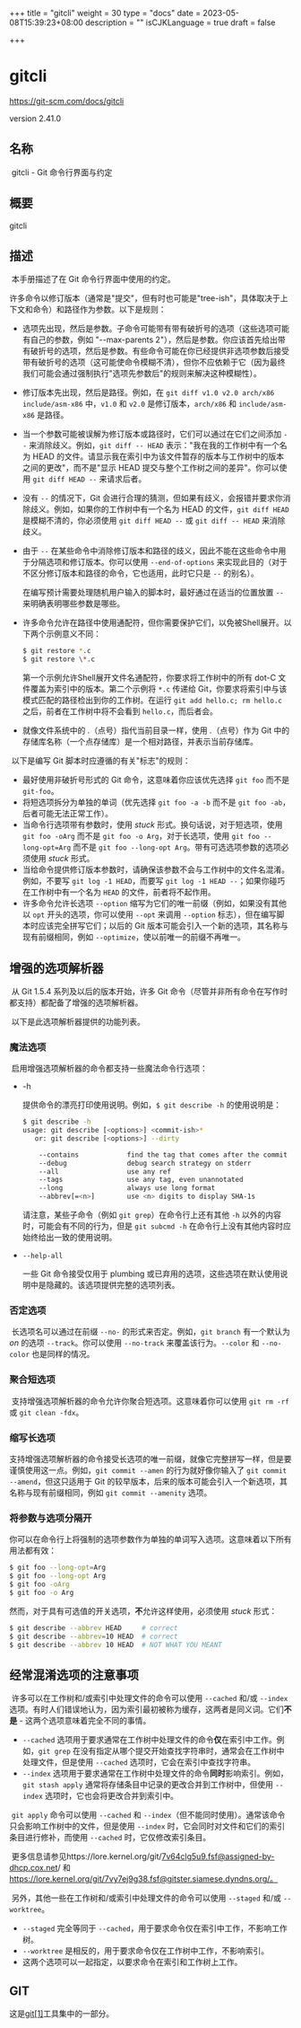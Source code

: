 +++
title = "gitcli"
weight = 30
type = "docs"
date = 2023-05-08T15:39:23+08:00
description = ""
isCJKLanguage = true
draft = false

+++

# gitcli

https://git-scm.com/docs/gitcli

version 2.41.0

## 名称

​	gitcli - Git 命令行界面与约定

## 概要

gitcli

## 描述

​	本手册描述了在 Git 命令行界面中使用的约定。

​	许多命令以修订版本（通常是"提交"，但有时也可能是"tree-ish"，具体取决于上下文和命令）和路径作为参数。以下是规则：

- 选项先出现，然后是参数。子命令可能带有带有破折号的选项（这些选项可能有自己的参数，例如 "--max-parents 2"），然后是参数。你应该首先给出带有破折号的选项，然后是参数。有些命令可能在你已经提供非选项参数后接受带有破折号的选项（这可能使命令模糊不清），但你不应依赖于它（因为最终我们可能会通过强制执行"选项先参数后"的规则来解决这种模糊性）。

- 修订版本先出现，然后是路径。例如，在 `git diff v1.0 v2.0 arch/x86 include/asm-x86` 中，`v1.0` 和 `v2.0` 是修订版本，`arch/x86` 和 `include/asm-x86` 是路径。

- 当一个参数可能被误解为修订版本或路径时，它们可以通过在它们之间添加 `--` 来消除歧义。例如，`git diff -- HEAD` 表示："我在我的工作树中有一个名为 HEAD 的文件。请显示我在索引中为该文件暂存的版本与工作树中的版本之间的更改"，而不是"显示 HEAD 提交与整个工作树之间的差异"。你可以使用 `git diff HEAD --` 来请求后者。

- 没有 `--` 的情况下，Git 会进行合理的猜测，但如果有歧义，会报错并要求你消除歧义。例如，如果你的工作树中有一个名为 HEAD 的文件，`git diff HEAD` 是模糊不清的，你必须使用 `git diff HEAD --` 或 `git diff -- HEAD` 来消除歧义。

- 由于 `--` 在某些命令中消除修订版本和路径的歧义，因此不能在这些命令中用于分隔选项和修订版本。你可以使用 `--end-of-options` 来实现此目的（对于不区分修订版本和路径的命令，它也适用，此时它只是 `--` 的别名）。

  在编写预计需要处理随机用户输入的脚本时，最好通过在适当的位置放置 `--` 来明确表明哪些参数是哪些。

- 许多命令允许在路径中使用通配符，但你需要保护它们，以免被Shell展开。以下两个示例意义不同：

  ``` bash
  $ git restore *.c
  $ git restore \*.c
  ```

  第一个示例允许Shell展开文件名通配符，你要求将工作树中的所有 dot-C 文件覆盖为索引中的版本。第二个示例将 `*.c` 传递给 Git，你要求将索引中与该模式匹配的路径检出到你的工作树。在运行 `git add hello.c; rm hello.c` 之后，前者在工作树中将不会看到 `hello.c`，而后者会。

- 就像文件系统中的 *.*（点号）指代当前目录一样，使用 *.*（点号）作为 Git 中的存储库名称（一个点存储库）是一个相对路径，并表示当前存储库。

​	以下是编写 Git 脚本时应遵循的有关"标志"的规则：

- 最好使用非破折号形式的 Git 命令，这意味着你应该优先选择 `git foo` 而不是 `git-foo`。
- 将短选项拆分为单独的单词（优先选择 `git foo -a -b` 而不是 `git foo -ab`，后者可能无法正常工作）。
- 当命令行选项带有参数时，使用 *stuck* 形式。换句话说，对于短选项，使用 `git foo -oArg` 而不是 `git foo -o Arg`，对于长选项，使用 `git foo --long-opt=Arg` 而不是 `git foo --long-opt Arg`。带有可选选项参数的选项必须使用 *stuck* 形式。
- 当给命令提供修订版本参数时，请确保该参数不会与工作树中的文件名混淆。例如，不要写 `git log -1 HEAD`，而要写 `git log -1 HEAD --`；如果你碰巧在工作树中有一个名为 `HEAD` 的文件，前者将不起作用。
- 许多命令允许长选项 `--option` 缩写为它们的唯一前缀（例如，如果没有其他以 `opt` 开头的选项，你可以使用 `--opt` 来调用 `--option` 标志），但在编写脚本时应该完全拼写它们；以后的 Git 版本可能会引入一个新的选项，其名称与现有前缀相同，例如 `--optimize`，使以前唯一的前缀不再唯一。

## 增强的选项解析器

​	从 Git 1.5.4 系列及以后的版本开始，许多 Git 命令（尽管并非所有命令在写作时都支持）都配备了增强的选项解析器。

​	以下是此选项解析器提供的功能列表。

### 魔法选项

​	启用增强选项解析器的命令都支持一些魔法命令行选项：

- -h

  提供命令的漂亮打印使用说明。例如，`$ git describe -h` 的使用说明是：

  ``` bash
  $ git describe -h
  usage: git describe [<options>] <commit-ish>*
     or: git describe [<options>] --dirty
  
      --contains            find the tag that comes after the commit
      --debug               debug search strategy on stderr
      --all                 use any ref
      --tags                use any tag, even unannotated
      --long                always use long format
      --abbrev[=<n>]        use <n> digits to display SHA-1s
  ```

  请注意，某些子命令（例如 `git grep`）在命令行上还有其他 `-h` 以外的内容时，可能会有不同的行为，但是 `git subcmd -h` 在命令行上没有其他内容时应始终给出一致的使用说明。

- `--help-all`

  一些 Git 命令接受仅用于 plumbing 或已弃用的选项，这些选项在默认使用说明中是隐藏的。该选项提供完整的选项列表。

### 否定选项

​	长选项名可以通过在前缀 `--no-` 的形式来否定。例如，`git branch` 有一个默认为 *on* 的选项 `--track`。你可以使用 `--no-track` 来覆盖该行为。`--color` 和 `--no-color` 也是同样的情况。

### 聚合短选项

​	支持增强选项解析器的命令允许你聚合短选项。这意味着你可以使用 `git rm -rf` 或 `git clean -fdx`。

### 缩写长选项

​	支持增强选项解析器的命令接受长选项的唯一前缀，就像它完整拼写一样，但是要谨慎使用这一点。例如，`git commit --amen` 的行为就好像你输入了 `git commit --amend`，但这只适用于 Git 的较早版本，后来的版本可能会引入一个新选项，其名称与现有前缀相同，例如 `git commit --amenity` 选项。

### 将参数与选项分隔开

​	你可以在命令行上将强制的选项参数作为单独的单词写入选项。这意味着以下所有用法都有效：

``` bash
$ git foo --long-opt=Arg
$ git foo --long-opt Arg
$ git foo -oArg
$ git foo -o Arg
```

​	然而，对于具有可选值的开关选项，**不**允许这样使用，必须使用 *stuck* 形式：

``` bash
$ git describe --abbrev HEAD     # correct
$ git describe --abbrev=10 HEAD  # correct
$ git describe --abbrev 10 HEAD  # NOT WHAT YOU MEANT
```

## 经常混淆选项的注意事项

​	许多可以在工作树和/或索引中处理文件的命令可以使用 `--cached` 和/或 `--index` 选项。有时人们错误地认为，因为索引最初被称为缓存，这两者是同义词。它们**不是** - 这两个选项意味着完全不同的事情。

- `--cached` 选项用于要求通常在工作树中处理文件的命令**仅**在索引中工作。例如，`git grep` 在没有指定从哪个提交开始查找字符串时，通常会在工作树中处理文件，但是使用 `--cached` 选项时，它会在索引中查找字符串。
- `--index` 选项用于要求通常在工作树中处理文件的命令**同时**影响索引。例如，`git stash apply` 通常将存储条目中记录的更改合并到工作树中，但使用 `--index` 选项时，它也会将更改合并到索引中。

​	`git apply` 命令可以使用 `--cached` 和 `--index`（但不能同时使用）。通常该命令只会影响工作树中的文件，但是使用 `--index` 时，它会同时对文件和它们的索引条目进行修补，而使用 `--cached` 时，它仅修改索引条目。

​	更多信息请参见https://lore.kernel.org/git/7v64clg5u9.fsf@assigned-by-dhcp.cox.net/ 和 https://lore.kernel.org/git/7vy7ej9g38.fsf@gitster.siamese.dyndns.org/。

​	另外，其他一些在工作树和/或索引中处理文件的命令可以使用 `--staged` 和/或 `--worktree`。

- `--staged` 完全等同于 `--cached`，用于要求命令仅在索引中工作，不影响工作树。
- `--worktree` 是相反的，用于要求命令仅在工作树中工作，不影响索引。
- 这两个选项可以一起指定，以要求命令在索引和工作树上工作。

## GIT

  这是[git[1]](../../Git)工具集中的一部分。